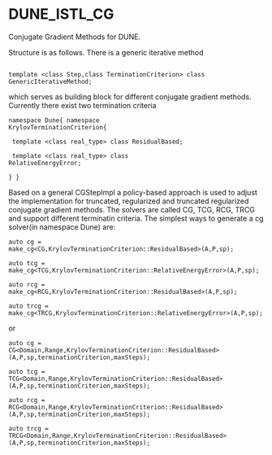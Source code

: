 # DUNE_ISTL_CG
Conjugate Gradient Methods for DUNE.

Structure is as follows. There is a generic iterative method 

<code> 
template &lt;class Step,class TerminationCriterion&gt; class GenericIterativeMethod;
</code>

which serves as building block for different conjugate gradient methods. Currently there exist two termination criteria

<code>namespace Dune{ namespace KrylovTerminationCriterion{</code>

<code>    template &lt;class real_type&gt; class ResidualBased; </code>
    
<code>    template &lt;class real_type&gt; class RelativeEnergyError;</code>

<code>} }</code>

Based on a general CGStepImpl a policy-based approach is used to adjust the implementation for truncated, regularized and truncated regularized conjugate gradient methods.
The solvers are called CG, TCG, RCG, TRCG and support different terminatin criteria. 
The simplest ways to generate a cg solver(in namespace Dune) are:

<code>auto cg   = make_cg&lt;CG,KrylovTerminationCriterion::ResidualBased&gt;(A,P,sp);</code>

<code>auto tcg  = make_cg&lt;TCG,KrylovTerminationCriterion::RelativeEnergyError&gt;(A,P,sp);</code>

<code>auto rcg  = make_cg&lt;RCG,KrylovTerminationCriterion::ResidualBased&gt;(A,P,sp);</code>

<code>auto trcg = make_cg&lt;TRCG,KrylovTerminationCriterion::RelativeEnergyError&gt;(A,P,sp);</code>

or

<code>auto cg   = CG&lt;Domain,Range,KrylovTerminationCriterion::ResidualBased&gt;(A,P,sp,terminationCriterion,maxSteps);</code>

<code>auto tcg  = TCG&lt;Domain,Range,KrylovTerminationCriterion::ResidualBased&gt;(A,P,sp,terminationCriterion,maxSteps);</code>

<code>auto rcg  = RCG&lt;Domain,Range,KrylovTerminationCriterion::ResidualBased&gt;(A,P,sp,terminationCriterion,maxSteps);</code>

<code>auto trcg = TRCG&lt;Domain,Range,KrylovTerminationCriterion::ResidualBased&gt;(A,P,sp,terminationCriterion,maxSteps);</code>
